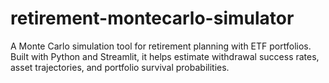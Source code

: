 # retirement-montecarlo-simulator
A Monte Carlo simulation tool for retirement planning with ETF portfolios. Built with Python and Streamlit, it helps estimate withdrawal success rates, asset trajectories, and portfolio survival probabilities.
